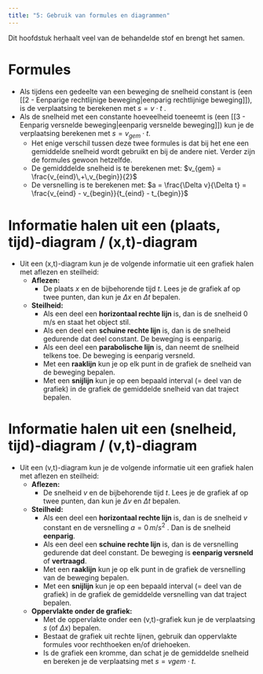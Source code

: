 ```yaml
---
title: "5: Gebruik van formules en diagrammen"
---
```

Dit hoofdstuk herhaalt veel van de behandelde stof en brengt het samen.
# Formules
- Als tijdens een gedeelte van een beweging de snelheid constant is (een [[2 - Eenparige rechtlijnige beweging|eenparig rechtlijnige beweging]]), is de verplaatsing te berekenen met $s = v\cdot t$ .
- Als de snelheid met een constante hoeveelheid toeneemt is (een [[3 - Eenparig versnelde beweging|eenparig versnelde beweging]]) kun je de verplaatsing berekenen met $s = v_{gem} \cdot t$.
	- Het enige verschil tussen deze twee formules is dat bij het ene een gemiddelde snelheid wordt gebruikt en bij de andere niet. Verder zijn de formules gewoon hetzelfde.
	- De gemidddelde snelheid is te berekenen met: $v_{gem} = \frac{v_{eind}\,+\,v_{begin}}{2}$
	- De versnelling is te berekenen met: $a = \frac{\Delta v}{\Delta t} = \frac{v_{eind} - v_{begin}}{t_{eind} - t_{begin}}$
# Informatie halen uit een (plaats, tijd)-diagram / (x,t)-diagram
- Uit een (x,t)-diagram kun je de volgende informatie uit een grafiek halen met aflezen en steilheid:
	- **Aflezen:**
		- De plaats $x$ en de bijbehorende tijd $t$. Lees je de grafiek af op twee punten, dan kun je $\Delta x$ en $\Delta t$ bepalen.
	- **Steilheid:**
		- Als een deel een **horizontaal rechte lijn** is, dan is de snelheid 0 m/s en staat het object stil.
		- Als een deel een **schuine rechte lijn** is, dan is de snelheid gedurende dat deel constant. De beweging is eenparig.
		- Als een deel een **parabolische lijn** is, dan neemt de snelheid telkens toe. De beweging is eenparig versneld.
		- Met een **raaklijn** kun je op elk punt in de grafiek de snelheid van de beweging bepalen.
		- Met een **snijlijn** kun je op een bepaald interval (= deel van de grafiek) in de grafiek de gemiddelde snelheid van dat traject bepalen.

# Informatie halen uit een (snelheid, tijd)-diagram / (v,t)-diagram
- Uit een (v,t)-diagram kun je de volgende informatie uit een grafiek halen met aflezen en steilheid:
	- **Aflezen:**
		- De snelheid $v$ en de bijbehorende tijd $t$. Lees je de grafiek af op twee punten, dan kun je $\Delta v$ en $\Delta t$ bepalen.
	- **Steilheid:**
		- Als een deel een **horizontaal rechte lijn** is, dan is de snelheid $v$ constant en de versnelling $a = 0 \, m/s^{2}$ . Dan is de snelheid **eenparig**.
		- Als een deel een **schuine rechte lijn** is, dan is de versnelling gedurende dat deel constant. De beweging is **eenparig versneld** of **vertraagd**.
		- Met een **raaklijn** kun je op elk punt in de grafiek de versnelling van de beweging bepalen.
		- Met een **snijlijn** kun je op een bepaald interval (= deel van de grafiek) in de grafiek de gemiddelde versnelling van dat traject bepalen.
	- **Oppervlakte onder de grafiek:**
		- Met de oppervlakte onder een (v,t)-grafiek kun je de verplaatsing $s$ (of $\Delta x$) bepalen.
		- Bestaat de grafiek uit rechte lijnen, gebruik dan oppervlakte formules voor rechthoeken en/of driehoeken.
		- Is de grafiek een kromme, dan schat je de gemiddelde snelheid en bereken je de verplaatsing met $s = vgem \cdot t$.